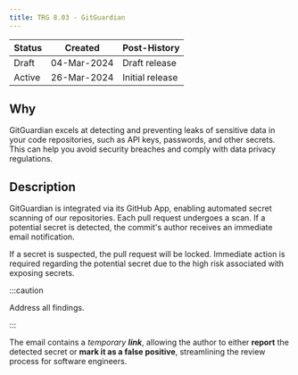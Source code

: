 ```yaml
---
title: TRG 8.03 - GitGuardian
---
```


| Status | Created     | Post-History                         |
|--------|-------------|--------------------------------------|
| Draft  | 04-Mar-2024 | Draft release                        |
| Active | 26-Mar-2024 | Initial release                      |

## Why

GitGuardian excels at detecting and preventing leaks of sensitive data in your code repositories, such as API keys, passwords, and other secrets. This can help you avoid security breaches and comply with data privacy regulations.

## Description

GitGuardian is integrated via its GitHub App, enabling automated secret scanning of our repositories. Each pull request undergoes a scan. If a potential secret is detected, the commit's author receives an immediate email notification.

If a secret is suspected, the pull request will be locked. Immediate action is required regarding the potential secret due to the high risk associated with exposing secrets.

:::caution

Address all findings.

:::

The email contains a _temporary **link**_, allowing the author to either **report** the detected secret or **mark it as a false positive**, streamlining the review process for software engineers.
